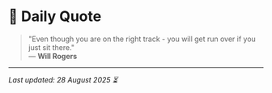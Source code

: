 # 📜 Daily Quote

> "Even though you are on the right track - you will get run over if you just sit there."  
> — **Will Rogers**

---

_Last updated: 28 August 2025 ⏳_
